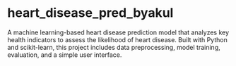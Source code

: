 # heart_disease_pred_byakul
A machine learning-based heart disease prediction model that analyzes key health indicators to assess the likelihood of heart disease. Built with Python and scikit-learn, this project includes data preprocessing, model training, evaluation, and a simple user interface.
